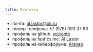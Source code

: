 ```yaml
---
title: Контакты
---
```


* почта: al.lastor@bk.ru
* номер телефона: +7 (978) 093 37 93
* профиль на github:  <a href="https://github.com/vojiranto" target="_blank">vojiranto</a>
* профиль на fanfics.me: <a href="http://fanfics.me/user49176&ref=49176"  target="_blank">Al Lastor</a>
* профиль на киберфоруме: <a href="http://www.cyberforum.ru/members/459576.html" target="_blank">Araneo</a>
